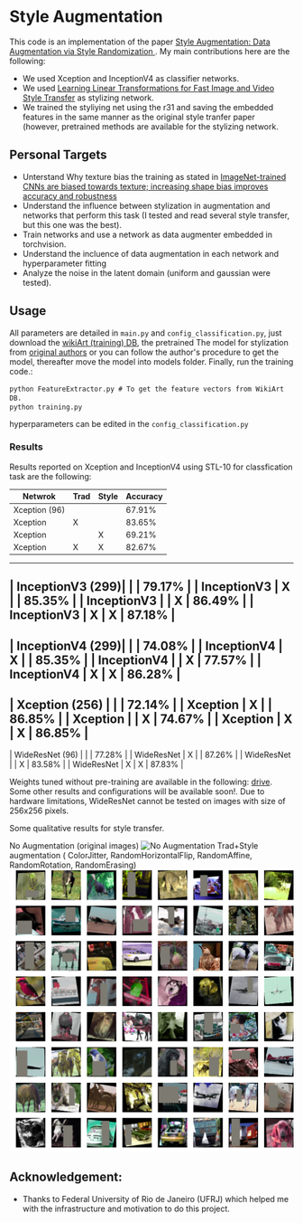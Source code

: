 # Style Augmentation
This code is an implementation of the paper [Style Augmentation: Data Augmentation via Style Randomization
](https://arxiv.org/abs/1809.05375). My main contributions here are the following:

- We used Xception and InceptionV4 as classifier networks.
- We used [Learning Linear Transformations for Fast Image and Video Style Transfer](https://github.com/sunshineatnoon/LinearStyleTransfer) as stylizing network.
- We trained the styliying net using the r31 and saving the embedded features in the same manner as the original style tranfer paper (however, pretrained methods are available for the stylizing network.


## Personal Targets
- Unterstand Why texture bias the training as stated in [ImageNet-trained CNNs are biased towards texture; increasing shape bias improves accuracy and robustness](https://arxiv.org/abs/1811.12231)
- Understand the influence between stylization in augmentation and networks that perform this task (I tested and read several style transfer, but this one was the best).
- Train networks and use a network as data augmenter embedded in torchvision.
- Understand the incluence of data augmentation in each network and hyperparameter fitting
- Analyze the noise in the latent domain (uniform and gaussian were tested).

## Usage
All parameters are detailed in `main.py` and `config_classification.py`, just download the [wikiArt (training) DB](https://www.kaggle.com/c/painter-by-numbers/data), the pretrained The model for stylization from [original authors](https://drive.google.com/file/d/1H9T5rfXGlGCUh04DGkpkMFbVnmscJAbs/view) or you can follow the author's procedure to get the model, thereafter move the model into models folder. Finally, run the training code.:


```
python FeatureExtractor.py # To get the feature vectors from WikiArt DB.
python training.py
```
hyperparameters can be edited in the `config_classification.py`

### Results

Results reported on Xception and InceptionV4 using STL-10 for classfication task are the following: 

| Netwrok          |    Trad   |   Style   |  Accuracy  | 
| ---------------- | --------- | --------- | ---------- |
| Xception (96)    |           |           |   67.91%   |
| Xception         |     X     |           |   83.65%   |
| Xception         |           |     X     |   69.21%   |
| Xception         |     X     |     X     |   82.67%   |
---------------------------------------------------------
| InceptionV3 (299)|           |           |   79.17%   |
| InceptionV3      |     X     |           |   85.35%   |
| InceptionV3      |           |     X     |   86.49%   |
| InceptionV3      |     X     |     X     |   87.18%   |
---------------------------------------------------------
| InceptionV4 (299)|           |           |   74.08%   |
| InceptionV4      |     X     |           |   85.35%   |
| InceptionV4      |           |     X     |   77.57%   |
| InceptionV4      |     X     |     X     |   86.28%   |
---------------------------------------------------------
| Xception (256)   |           |           |   72.14%   |
| Xception         |     X     |           |   86.85%   |
| Xception         |           |     X     |   74.67%   |
| Xception         |     X     |     X     |   86.85%   |
---------------------------------------------------------
| WideResNet (96)  |           |           |   77.28%   |
| WideResNet       |     X     |           |   87.26%   |
| WideResNet       |           |     X     |   83.58%   |
| WideResNet       |     X     |     X     |   87.83%   |

Weights tuned without pre-training are available in the following: [drive](https://1drv.ms/u/s!An2VLi2XqiZkgkyxeSHh2qCuBuVW?e=o1FHYB). Some other results and configurations will be available soon!. Due to hardware limitations, WideResNet cannot be tested on images with size of 256x256 pixels.

Some qualitative results for style transfer.

No Augmentation (original images)
![No Augmentation](test/test_augmentation_nothing.png)
Trad+Style augmentation ( ColorJitter, RandomHorizontalFlip, RandomAffine, RandomRotation, RandomErasing)
![Trad+Style augmentation](test/test_augmentation_aug.png)


## Acknowledgement:
- Thanks to Federal University of Rio de Janeiro (UFRJ) which helped me with the infrastructure and motivation to do this project.
